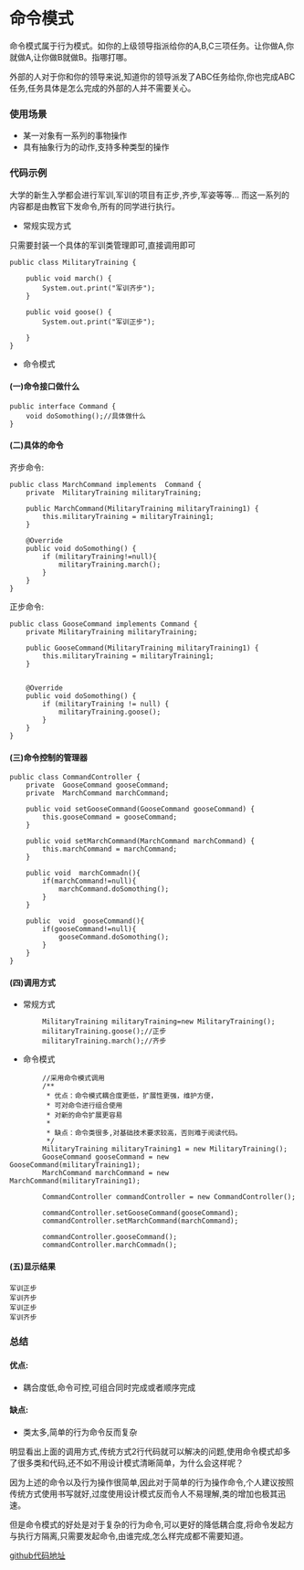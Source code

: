 # 命令模式

命令模式属于行为模式。如你的上级领导指派给你的A,B,C三项任务。让你做A,你就做A,让你做B就做B。指哪打哪。 

外部的人对于你和你的领导来说,知道你的领导派发了ABC任务给你,你也完成ABC任务,任务具体是怎么完成的外部的人并不需要关心。

### 使用场景

- 某一对象有一系列的事物操作
- 具有抽象行为的动作,支持多种类型的操作

### 代码示例

大学的新生入学都会进行军训,军训的项目有正步,齐步,军姿等等... 而这一系列的内容都是由教官下发命令,所有的同学进行执行。

- 常规实现方式

只需要封装一个具体的军训类管理即可,直接调用即可

```
public class MilitaryTraining {

    public void march() {
        System.out.print("军训齐步");
    }

    public void goose() {
        System.out.print("军训正步");

    }
}

```


- 命令模式


#### (一)命令接口做什么

```
public interface Command {
    void doSomothing();//具体做什么
}
```

#### (二)具体的命令

齐步命令:

```
public class MarchCommand implements  Command {
    private  MilitaryTraining militaryTraining;

    public MarchCommand(MilitaryTraining militaryTraining1) {
        this.militaryTraining = militaryTraining1;
    }

    @Override
    public void doSomothing() {
        if (militaryTraining!=null){
            militaryTraining.march();
        }
    }
}

```

正步命令:

```
public class GooseCommand implements Command {
    private MilitaryTraining militaryTraining;

    public GooseCommand(MilitaryTraining militaryTraining1) {
        this.militaryTraining = militaryTraining1;
    }


    @Override
    public void doSomothing() {
        if (militaryTraining != null) {
            militaryTraining.goose();
        }
    }
}
```

#### (三)命令控制的管理器

```
public class CommandController {
    private  GooseCommand gooseCommand;
    private  MarchCommand marchCommand;

    public void setGooseCommand(GooseCommand gooseCommand) {
        this.gooseCommand = gooseCommand;
    }

    public void setMarchCommand(MarchCommand marchCommand) {
        this.marchCommand = marchCommand;
    }

    public void  marchCommadn(){
        if(marchCommand!=null){
            marchCommand.doSomothing();
        }
    }

    public  void  gooseCommand(){
        if(gooseCommand!=null){
            gooseCommand.doSomothing();
        }
    }
}
```

#### (四)调用方式

- 常规方式


```
        MilitaryTraining militaryTraining=new MilitaryTraining();
        militaryTraining.goose();//正步
        militaryTraining.march();//齐步
```

- 命令模式

```
        //采用命令模式调用
        /**
         * 优点：命令模式耦合度更低，扩展性更强，维护方便，
         * 可对命令进行组合使用
         * 对新的命令扩展更容易
         *
         * 缺点：命令类很多,对基础技术要求较高，否则难于阅读代码。
         */
        MilitaryTraining militaryTraining1 = new MilitaryTraining();
        GooseCommand gooseCommand = new GooseCommand(militaryTraining1);
        MarchCommand marchCommand = new MarchCommand(militaryTraining1);

        CommandController commandController = new CommandController();

        commandController.setGooseCommand(gooseCommand);
        commandController.setMarchCommand(marchCommand);

        commandController.gooseCommand();
        commandController.marchCommadn();
```

####  (五)显示结果

```
军训正步
军训齐步
军训正步
军训齐步
```

### 总结

#### 优点:
-  耦合度低,命令可控,可组合同时完成或者顺序完成


#### 缺点:
- 类太多,简单的行为命令反而复杂

明显看出上面的调用方式,传统方式2行代码就可以解决的问题,使用命令模式却多了很多类和代码,还不如不用设计模式清晰简单，为什么会这样呢？

因为上述的命令以及行为操作很简单,因此对于简单的行为操作命令,个人建议按照传统方式使用书写就好,过度使用设计模式反而令人不易理解,类的增加也极其迅速。

但是命令模式的好处是对于复杂的行为命令,可以更好的降低耦合度,将命令发起方与执行方隔离,只需要发起命令,由谁完成,怎么样完成都不需要知道。

[github代码地址](https://github.com/Allure0/AndroidDesignPattern/blob/master/app/src/main/java/com/allure/designPattern/command/CommandTest.java)
